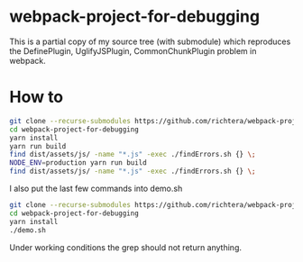 # webpack-project-for-debugging

This is a partial copy of my source tree (with submodule) which reproduces the DefinePlugin, UglifyJSPlugin, CommonChunkPlugin problem in webpack.

# How to

```sh
git clone --recurse-submodules https://github.com/richtera/webpack-project-for-debugging.git
cd webpack-project-for-debugging
yarn install
yarn run build
find dist/assets/js/ -name "*.js" -exec ./findErrors.sh {} \;
NODE_ENV=production yarn run build
find dist/assets/js/ -name "*.js" -exec ./findErrors.sh {} \;
```

I also put the last few commands into demo.sh

```sh
git clone --recurse-submodules https://github.com/richtera/webpack-project-for-debugging.git
cd webpack-project-for-debugging
yarn install
./demo.sh
```

Under working conditions the grep should not return anything.